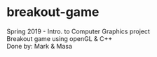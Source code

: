 # breakout-game

Spring 2019 - Intro. to Computer Graphics project<br/>
Breakout game using openGL & C++<br/>
Done by: Mark & Masa
